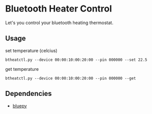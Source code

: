 # Bluetooth Heater Control

Let's you control your bluetooth heating thermostat.

## Usage

set temperature (celcius)

 ```btheatctl.py --device 00:00:10:00:20:00 --pin 000000 --set 22.5```

get temperature

  ```btheatctl.py --device 00:00:10:00:20:00 --pin 000000 --get```

## Dependencies

- [bluepy](https://github.com/IanHarvey/bluepy)
